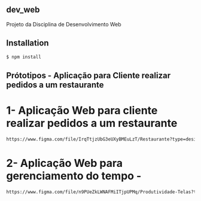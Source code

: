 ## dev_web
Projeto da Disciplina de Desenvolvimento Web


## Installation

```bash
$ npm install
```

## Prótotipos - Aplicação para Cliente realizar pedidos a um restaurante

# 1- Aplicação Web para cliente realizar pedidos a um restaurante
```bash
https://www.figma.com/file/IrqTtjzUbG3eUXyBMEuLzT/Restaurante?type=design&node-id=247-1997&mode=design&t=mX8uVvC4I6mQFezf-0
```

# 2- Aplicação Web para gerenciamento do tempo - 
```bash
https://www.figma.com/file/n9PUeZkLWNAFMiITjpUPMq/Produtividade-Telas?type=design&node-id=0-1&mode=design&t=mX8uVvC4I6mQFezf-0
```